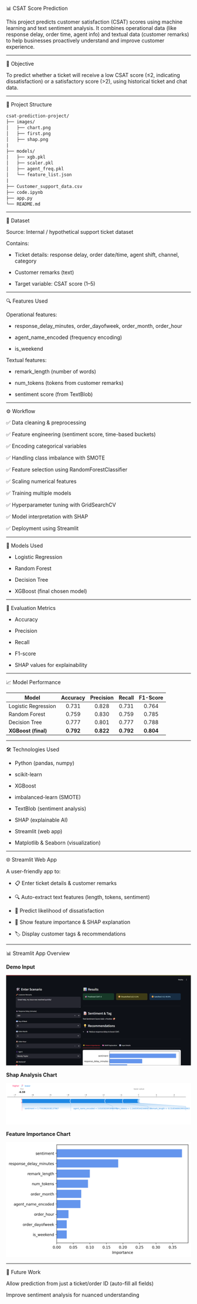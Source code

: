 📊 CSAT Score Prediction

This project predicts customer satisfaction (CSAT) scores using machine learning and text sentiment analysis.
It combines operational data (like response delay, order time, agent info) and textual data (customer remarks) to help businesses proactively understand and improve customer experience.

---

🧠 Objective

To predict whether a ticket will receive a low CSAT score (≤2, indicating dissatisfaction) or a satisfactory score (>2), using historical ticket and chat data.

---

📂 Project Structure
```
csat-prediction-project/
├── images/
│   ├── chart.png
│   ├── first.png
│   ├── shap.png
|
├── models/
│   ├── xgb.pkl
│   ├── scaler.pkl
│   ├── agent_freq.pkl
│   └── feature_list.json
|
├── Customer_support_data.csv
├── code.ipynb
├── app.py
└── README.md
```

---

📁 Dataset

  Source: Internal / hypothetical support ticket dataset
  
  Contains:
  
  - Ticket details: response delay, order date/time, agent shift, channel, category
  
  - Customer remarks (text)
  
  - Target variable: CSAT score (1–5)

---

🔍 Features Used

  Operational features:
  
  - response_delay_minutes, order_dayofweek, order_month, order_hour
  
  - agent_name_encoded (frequency encoding)
  
  - is_weekend
  
  Textual features:
  
  - remark_length (number of words)
  
  - num_tokens (tokens from customer remarks)
  
  - sentiment score (from TextBlob)

---

⚙️ Workflow

  ✅ Data cleaning & preprocessing
  
  ✅ Feature engineering (sentiment score, time-based buckets)
  
  ✅ Encoding categorical variables
  
  ✅ Handling class imbalance with SMOTE
  
  ✅ Feature selection using RandomForestClassifier
  
  ✅ Scaling numerical features
  
  ✅ Training multiple models
  
  ✅ Hyperparameter tuning with GridSearchCV
  
  ✅ Model interpretation with SHAP
  
  ✅ Deployment using Streamlit

---

🤖 Models Used

  - Logistic Regression
  
  - Random Forest
  
  - Decision Tree
  
  - XGBoost (final chosen model)

---

📐 Evaluation Metrics

  - Accuracy
  
  - Precision
  
  - Recall
  
  - F1-score

  - SHAP values for explainability

---


📈 Model Performance

| Model                | Accuracy | Precision | Recall | F1-Score |
|---------------------|:--------:|:---------:|:------:|:-------:|
| Logistic Regression | 0.731    | 0.828     | 0.731  | 0.764   |
| Random Forest       | 0.759    | 0.830     | 0.759  | 0.785   |
| Decision Tree       | 0.777    | 0.801     | 0.777  | 0.788   |
| **XGBoost (final)** | **0.792**| **0.822** | **0.792**| **0.804** |

---

🛠️ Technologies Used

  - Python (pandas, numpy)
  
  - scikit-learn
  
  - XGBoost
  
  - imbalanced-learn (SMOTE)

  - TextBlob (sentiment analysis)
  
  - SHAP (explainable AI)
  
  - Streamlit (web app)
  
  - Matplotlib & Seaborn (visualization)

---

🌐 Streamlit Web App

  A user-friendly app to:
  
  - 📋 Enter ticket details & customer remarks
  
  - 🔍 Auto-extract text features (length, tokens, sentiment)
  
  - 🎯 Predict likelihood of dissatisfaction
  
  - 🌟 Show feature importance & SHAP explanation
  
  - 🏷️ Display customer tags & recommendations

---

📊 Streamlit App Overview


  **Demo Input**
  
  ![Demo Input](images/first.png)
  

  **Shap Analysis Chart**
  
  ![Shap Analysis Chart](images/shap.png)


  **Feature Importance Chart**
  
  ![Feature Importance Chart](images/chart.png)

---

🚀 Future Work

  Allow prediction from just a ticket/order ID (auto-fill all fields)
  
  Improve sentiment analysis for nuanced understanding

